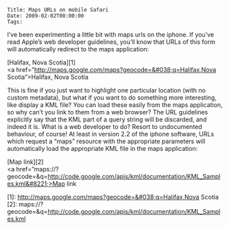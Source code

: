     Title: Maps URLs on mobile Safari
    Date: 2009-02-02T00:00:00
    Tags: 


I&#8217;ve been experimenting a little bit with maps urls on the iphone. If you&#8217;ve read Apple&#8217;s web developer guidelines, you&#8217;ll know that URLs of this form will automatically redirect to the maps application:

[Halifax, Nova Scotia][1]  
<a href=&#8221;http://maps.google.com/maps?geocode=&#038;q=Halifax,Nova Scotia&#8221;>Halifax, Nova Scotia</a>

This is fine if you just want to highlight one particular location (with no custom metadata), but what if you want to do something more interesting, like display a KML file? You can load these easily from the maps application, so why can&#8217;t you link to them from a web browser? The URL guidelines explicitly say that the KML part of a query string will be discarded, and indeed it is. What is a web developer to do? Resort to undocumented behaviour, of course! At least in version 2.2 of the iphone software, URLs which request a &#8220;maps&#8221; resource with the appropriate parameters will automatically load the appropriate KML file in the maps application:

[Map link][2]  
<a href=&#8221;maps://?geocode=&#038;q=http://code.google.com/apis/kml/documentation/KML_Samples.kml&#8221;>Map link</a>

 [1]: http://maps.google.com/maps?geocode=&#038;q=Halifax,Nova Scotia
 [2]: maps://?geocode=&#038;q=http://code.google.com/apis/kml/documentation/KML_Samples.kml